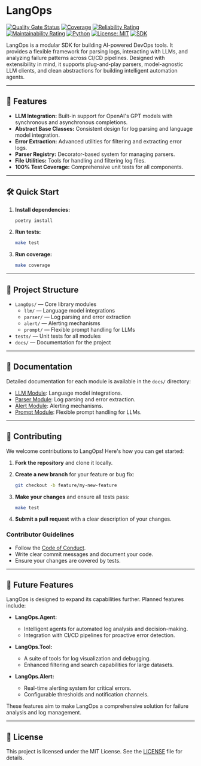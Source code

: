# LangOps

[![Quality Gate Status](https://sonarcloud.io/api/project_badges/measure?project=adirothbuilds_AgentOps&metric=alert_status)](https://sonarcloud.io/summary/new_code?id=adirothbuilds_AgentOps) [![Coverage](https://sonarcloud.io/api/project_badges/measure?project=adirothbuilds_AgentOps&metric=coverage)](https://sonarcloud.io/summary/new_code?id=adirothbuilds_AgentOps) [![Reliability Rating](https://sonarcloud.io/api/project_badges/measure?project=adirothbuilds_AgentOps&metric=reliability_rating)](https://sonarcloud.io/summary/new_code?id=adirothbuilds_AgentOps) [![Maintainability Rating](https://sonarcloud.io/api/project_badges/measure?project=adirothbuilds_AgentOps&metric=sqale_rating)](https://sonarcloud.io/summary/new_code?id=adirothbuilds_AgentOps) [![Python](https://img.shields.io/badge/Python-3.13-blue)](https://www.python.org/) [![License: MIT](https://img.shields.io/badge/License-MIT-yellow.svg)](https://opensource.org/licenses/MIT) [![SDK](https://img.shields.io/badge/SDK-LangOps-green)](https://github.com/adirothbuilds/LangOps)

LangOps is a modular SDK for building AI-powered DevOps tools.
It provides a flexible framework for parsing logs, interacting with LLMs, and analyzing failure patterns across CI/CD pipelines.
Designed with extensibility in mind, it supports plug-and-play parsers, model-agnostic LLM clients, and clean abstractions for building intelligent automation agents.

---

## 🚀 Features

- **LLM Integration:** Built-in support for OpenAI's GPT models with synchronous and asynchronous completions.
- **Abstract Base Classes:** Consistent design for log parsing and language model integration.
- **Error Extraction:** Advanced utilities for filtering and extracting error logs.
- **Parser Registry:** Decorator-based system for managing parsers.
- **File Utilities:** Tools for handling and filtering log files.
- **100% Test Coverage:** Comprehensive unit tests for all components.

---

## 🛠️ Quick Start

1. **Install dependencies:**

   ```sh
   poetry install
   ```

2. **Run tests:**

   ```sh
   make test
   ```

3. **Run coverage:**

   ```sh
   make coverage
   ```

---

## 📂 Project Structure

- `LangOps/` — Core library modules
  - `llm/` — Language model integrations
  - `parser/` — Log parsing and error extraction
  - `alert/` — Alerting mechanisms
  - `prompt/` — Flexible prompt handling for LLMs
- `tests/` — Unit tests for all modules
- `docs/` — Documentation for the project

---

## 📖 Documentation

Detailed documentation for each module is available in the `docs/` directory:

- [LLM Module](docs/LangOps/llm/README.md): Language model integrations.
- [Parser Module](docs/LangOps/parser/README.md): Log parsing and error extraction.
- [Alert Module](docs/LangOps/alert/README.md): Alerting mechanisms.
- [Prompt Module](docs/LangOps/prompt/README.md): Flexible prompt handling for LLMs.

---

## 🌟 Contributing

We welcome contributions to LangOps! Here's how you can get started:

1. **Fork the repository** and clone it locally.
2. **Create a new branch** for your feature or bug fix:

   ```sh
   git checkout -b feature/my-new-feature
   ```

3. **Make your changes** and ensure all tests pass:

   ```sh
   make test
   ```

4. **Submit a pull request** with a clear description of your changes.

### Contributor Guidelines

- Follow the [Code of Conduct](CODE_OF_CONDUCT.md).
- Write clear commit messages and document your code.
- Ensure your changes are covered by tests.

---

## 🔮 Future Features

LangOps is designed to expand its capabilities further. Planned features include:

- **LangOps.Agent:**
  - Intelligent agents for automated log analysis and decision-making.
  - Integration with CI/CD pipelines for proactive error detection.

- **LangOps.Tool:**
  - A suite of tools for log visualization and debugging.
  - Enhanced filtering and search capabilities for large datasets.

- **LangOps.Alert:**
  - Real-time alerting system for critical errors.
  - Configurable thresholds and notification channels.

These features aim to make LangOps a comprehensive solution for failure analysis and log management.

---

## 📜 License

This project is licensed under the MIT License. See the [LICENSE](LICENSE) file for details.
